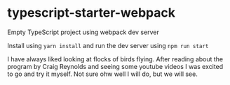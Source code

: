 # typescript-starter-webpack
Empty TypeScript project using webpack dev server

Install using `yarn install` and run the dev server using `npm run start`

I have always liked looking at flocks of birds flying. After reading about the program by Craig Reynolds and seeing some youtube videos I was excited to go and try it myself.
Not sure ohw well I will do, but we will see.